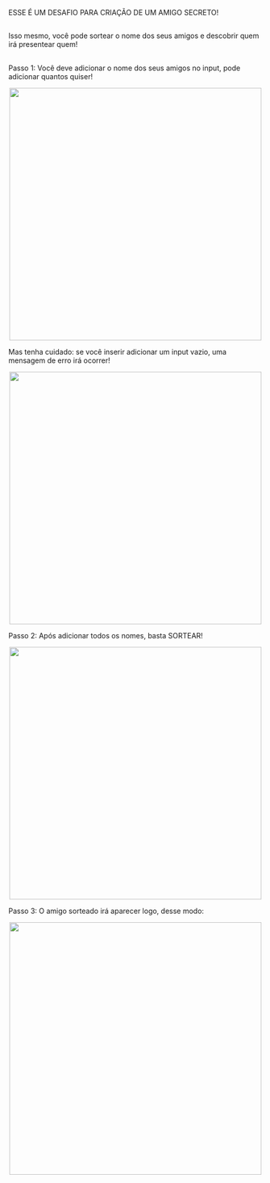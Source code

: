 ESSE É UM DESAFIO PARA CRIAÇÃO DE UM AMIGO SECRETO! 
##
Isso mesmo, você pode sortear o nome dos seus amigos e descobrir quem irá presentear quem!
##
Passo 1: 
Você deve adicionar o nome dos seus amigos no input, pode adicionar quantos quiser! 
<p align="center">
  <img src="https://github.com/user-attachments/assets/7fa9c1b7-5fa9-4cda-b83d-7029ff5898ca" width="500">
</p>
Mas tenha cuidado: se você inserir adicionar um input vazio, uma mensagem de erro irá ocorrer! 
<p align="center">
  <img src="https://github.com/user-attachments/assets/8cae58f6-77ce-4b57-823e-d60bc21f8ff8" width="500">
</p>

Passo 2: 
Após adicionar todos os nomes, basta SORTEAR! 
<p align="center">
  <img src="https://github.com/user-attachments/assets/8dfa6d79-9cef-4a1a-b68a-e7661c5eaf97" width="500">
</p>

Passo 3: 
O amigo sorteado irá aparecer logo, desse modo: 
<p align="center">
  <img src="https://github.com/user-attachments/assets/4bd7f3cb-0944-495d-afde-59749476e1d8" width="500">
</p>

